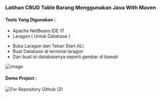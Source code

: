 <h3> Latihan CRUD Table Barang Menggunakan Java With Maven </h3>

<h4>Tools Yang Digunakan : </h4>

<ul>
  <li>Apache NetBeans IDE 17</li>
  <li>Laragon ( Untuk Database )</li>
</ul>

<ul>
  <li>Buka Laragon dan Tekan Start ALl</li>
  <li>Buat Database di terminal laragon</li>
  <li>Dan buat isi databasenya seperti gambar di bawah</li>
</ul>

![image](https://github.com/Zakyftrrhmn/CRUD_TableDataBarang_JavaWithMaven/assets/121219447/0d9ed2e9-1e5b-4fe5-b0e0-79512bbd7dfd)


<h4>Demo Project : </h4>

![For Repository Github (2)](https://github.com/Zakyftrrhmn/CRUD_TableDataBarang_JavaWithMaven/assets/121219447/dfa58383-634d-4841-8487-2ab7da5975c6)

